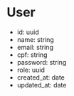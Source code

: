 # User

- id: uuid
- name: string
- email: string
- cpf: string
- password: string
- role: uuid
- created_at: date
- updated_at: date
